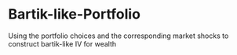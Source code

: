 # Bartik-like-Portfolio
Using the portfolio choices and the corresponding market shocks to construct bartik-like IV for wealth

